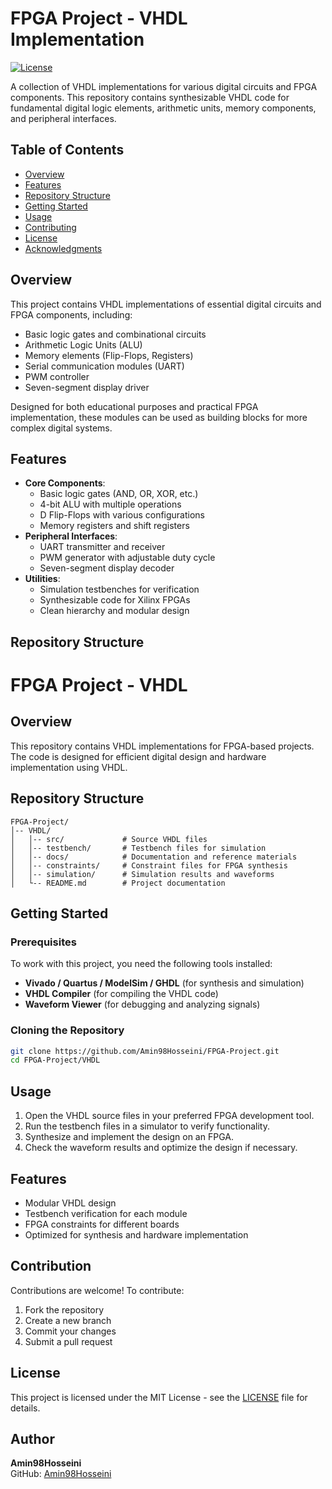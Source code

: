 # FPGA Project - VHDL Implementation

[![License](https://img.shields.io/badge/License-MIT-blue.svg)](https://opensource.org/licenses/MIT)

A collection of VHDL implementations for various digital circuits and FPGA components. This repository contains synthesizable VHDL code for fundamental digital logic elements, arithmetic units, memory components, and peripheral interfaces.

## Table of Contents
- [Overview](#overview)
- [Features](#features)
- [Repository Structure](#repository-structure)
- [Getting Started](#getting-started)
- [Usage](#usage)
- [Contributing](#contributing)
- [License](#license)
- [Acknowledgments](#acknowledgments)

## Overview
This project contains VHDL implementations of essential digital circuits and FPGA components, including:
- Basic logic gates and combinational circuits
- Arithmetic Logic Units (ALU)
- Memory elements (Flip-Flops, Registers)
- Serial communication modules (UART)
- PWM controller
- Seven-segment display driver

Designed for both educational purposes and practical FPGA implementation, these modules can be used as building blocks for more complex digital systems.

## Features
- **Core Components**:
  - Basic logic gates (AND, OR, XOR, etc.)
  - 4-bit ALU with multiple operations
  - D Flip-Flops with various configurations
  - Memory registers and shift registers
- **Peripheral Interfaces**:
  - UART transmitter and receiver
  - PWM generator with adjustable duty cycle
  - Seven-segment display decoder
- **Utilities**:
  - Simulation testbenches for verification
  - Synthesizable code for Xilinx FPGAs
  - Clean hierarchy and modular design

## Repository Structure
# FPGA Project - VHDL

## Overview
This repository contains VHDL implementations for FPGA-based projects. The code is designed for efficient digital design and hardware implementation using VHDL.

## Repository Structure
```
FPGA-Project/
│-- VHDL/
│   │-- src/             # Source VHDL files
│   │-- testbench/       # Testbench files for simulation
│   │-- docs/            # Documentation and reference materials
│   │-- constraints/     # Constraint files for FPGA synthesis
│   │-- simulation/      # Simulation results and waveforms
│   └-- README.md        # Project documentation
```

## Getting Started
### Prerequisites
To work with this project, you need the following tools installed:
- **Vivado / Quartus / ModelSim / GHDL** (for synthesis and simulation)
- **VHDL Compiler** (for compiling the VHDL code)
- **Waveform Viewer** (for debugging and analyzing signals)

### Cloning the Repository
```sh
git clone https://github.com/Amin98Hosseini/FPGA-Project.git
cd FPGA-Project/VHDL
```

## Usage
1. Open the VHDL source files in your preferred FPGA development tool.
2. Run the testbench files in a simulator to verify functionality.
3. Synthesize and implement the design on an FPGA.
4. Check the waveform results and optimize the design if necessary.

## Features
- Modular VHDL design
- Testbench verification for each module
- FPGA constraints for different boards
- Optimized for synthesis and hardware implementation

## Contribution
Contributions are welcome! To contribute:
1. Fork the repository
2. Create a new branch
3. Commit your changes
4. Submit a pull request

## License
This project is licensed under the MIT License - see the [LICENSE](../LICENSE) file for details.

## Author
**Amin98Hosseini**  
GitHub: [Amin98Hosseini](https://github.com/Amin98Hosseini)
